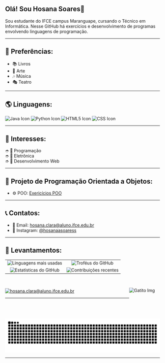 ## Olá! Sou Hosana Soares🌠
Sou estudante do IFCE campus Maranguape, cursando o Técnico em Informática. Nesse GitHub há exercícios e desenvolvimento de programas envolvendo linguagens de programação. 

-------
## 🌟 Preferências:

- 📚 Livros
- 🎨 Arte
- 🎶 Música
- 🎭 Teatro

-------
## 🌎 Linguagens: <br>

<img src="https://icongr.am/devicon/java-original.svg?size=128&color=currentColor" width="40" height="40" alt="Java Icon"> <img src="https://icongr.am/devicon/python-original.svg?size=128&color=currentColor" width="40" height="40" alt="Python Icon"> <img src="https://icongr.am/devicon/html5-original.svg?size=128&color=currentColor" width="40" height="40" alt="HTML5 Icon"> <img src="https://icongr.am/devicon/css3-original.svg?size=128&color=currentColor" width="40" height="40" alt="CSS Icon">

 --------
## 📃 Interesses: <br>

➮ 💫 Programação <br>
➮ 💫 Eletrônica <br>
➮ 💫 Desenvolvimento Web <br>

--------

## 🧪 Projeto de Programação Orientada a Objetos:
- ⚙️ POO: [Exericícios POO](https://github.com/hosanasoaress/CTI-P4-POO-20242-LISTA01)

---------

## 📞 Contatos:
- 📩 Email: hosana.clara@aluno.ifce.edu.br
- 📱 Instagram: [@hosanaasoaress](https://www.instagram.com/hosanaasoaress/)


<hr>

 ## 🚀 Levantamentos:
 
<table align="center">
  <tr>
    <td align="center"><img src="https://github-readme-stats.vercel.app/api/top-langs/?username=hosanasoaress&layout=compact&theme=cobalt" alt="Linguagens mais usadas"/></td>
    <td align="center"><img src="https://github-profile-trophy.vercel.app/?username=hosanasoaress&theme=radical&column=3&margin-w=15&margin-h=15" alt="Troféus do GitHub"/></td>
  </tr>
  <tr>
    <td align="center"><img src="https://github-readme-stats.vercel.app/api?username=hosanasoaress&show_icons=true&theme=cobalt" alt="Estatísticas do GitHub" /></td>
    <td align="center"><img src="https://github-readme-streak-stats.herokuapp.com/?user=hosanasoaress&theme=cobalt" alt="Contribuições recentes"/></td>
  </tr>
</table>

<br>



<div> 

<p align="left">
  <a href="mailto:hosana.clara@aluno.ifce.edu.br" target="blank"><img align="center" src="https://img.shields.io/badge/Gmail-D14836?style=for-the-badge&logo=gmail&logoColor=white" alt="hosana.clara@aluno.ifce.edu.br" /></a> <a href="https://gitlab.com/hosanasoaress" /></a> 
 <img align="right" alt="Gatito Img" width="100" height="100" src="https://pt.wikipedia.org/wiki/Vincent_van_Gogh#/media/Ficheiro:Vincent_van_Gogh_-_Self-Portrait_-_Google_Art_Project_(454045).jpg" >
</p>


</div>

<hr>
<div>
  <picture>
    <source media="(prefers-color-scheme: dark)" srcset="https://raw.githubusercontent.com/hosanasoaress/hosanasoaress/output/github-contribution-grid-snake-dark.svg">
    <source media="(prefers-color-scheme: light)" srcset="https://raw.githubusercontent.com/hosanasoaress/hosanasoaress/output/github-contribution-grid-snake.svg">
    <img alt="github contribution grid snake animation" src="https://raw.githubusercontent.com/hosanasoaress/hosanasoaress/output/github-contribution-grid-snake.svg">
  </picture>
</div>

<hr>
